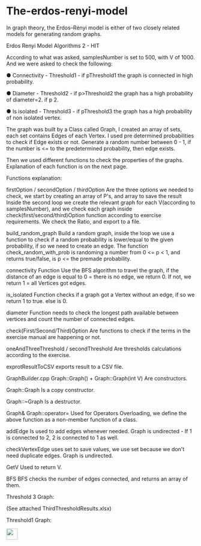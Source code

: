 # The-erdos-renyi-model
In graph theory, the Erdos–Rényi model is either of two closely related models for generating random graphs.


Erdos Renyi Model
Algorithms 2 - HIT


According to what was asked, samplesNumber is set to 500, with V of 1000. And we were asked to check the following:

●	Connectivity - Threshold1 - if p<Threshold1 the graph is not connected in high probability. If p>Threshold1 the graph is connected in high probability. 
 
●	Diameter - Threshold2 - if p>Threshold2 the graph has a high probability of diameter=2. 
if p<Threshold2 the graph has a high probability of diameter > 2.
 
●	Is isolated - Threshold3 - if p<Threshold3 the graph has a high probability of isolated vertex. if p>Threshold3 the graph has a high probability of non isolated vertex.

 
 
The graph was built by a Class called Graph, I created an array of sets, each set contains Edges of each Vertex.
I used pre determined probabilities to check if Edge exists or not. 
Generate a random number between 0 - 1, if the number is <= to the predetermined probability, then edge exists.

                                                             
                                                             
Then we used different functions to check the properties of the graphs.
Explanation of each function is on the next page. 

                                                             
                                                             
                                                             
Functions explanation: 

firstOption / secondOption / thirdOption
Are the three options we needed to check, we start by creating an array of P's, and array to save the result
Inside the second loop we create the relevant graph for each V(according to samplesNumber), and we check each graph inside check(first/second/third)Option function according to exercise requirements. 
We check the Ratio, and export to a file.

build_random_graph
Build a random graph, inside the loop we use a function to check if a random probability is lower/equal to the given probability, if so we need to create an edge.
The function check_random_with_prob is randoming a number from 0 <= p < 1, and returns true/false, is p <= the premade probability.

connectivity Function
Use the BFS algorithm to travel the graph, if the distance of an edge is equal to 0 = there is no edge, we return 0. If not, we return 1 = all Vertices got edges.

is_isolated
Function checks if a graph got a Vertex without an edge, if so we return 1 to true. else is 0.

diameter
Function needs to check the longest path available between vertices and count the number of connected edges.

check(First/Second/Third)Option
Are functions to check if the terms in the exercise manual are happening or not. 

oneAndThreeThreshold / secondThreshold 
Are thresholds calculations according to the exercise.

exprotResultToCSV
exports result to a CSV file.


GraphBuilder.cpp
Graph::Graph() + Graph::Graph(int V)
Are constructors.

Graph::Graph
Is a copy constructor.

Graph::~Graph
Is a destructor.

Graph& Graph::operator=
Used for Operators Overloading, we define the above function as a non-member function of a class.

addEdge
Is used to add edges whenever needed. Graph is undirected - If 1 is connected to 2, 2 is connected to 1 as well. 

checkVertexEdge
uses set to save values, we use set because we don't need duplicate edges. Graph is undirected.

GetV
Used to return V.

BFS
BFS checks the number of edges connected, and returns an array of them. 

                                                             
                                                             
                                                             
Threshold 3 Graph:
 
(See attached ThirdThresholdResults.xlsx)

Threshold1 Graph: 

<img align="left" width="30px" style="padding-right:10px;" src="https://i.ibb.co/wCzrPLM/Third.jpg" />
